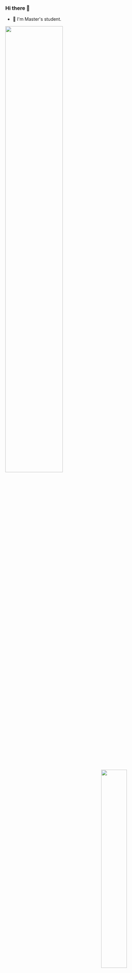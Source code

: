 ### Hi there 👋

- 🏫 I'm Master's student.

<a href="https://github.com/anuraghazra/github-readme-stats"><img width="60%" align="left" src="https://github-readme-stats.vercel.app/api?username=ushmz&show_icons=true&count_private=true&theme=nord" /></a><a href="https://github.com/anuraghazra/github-readme-stats"><img width="40%" align="right" src="https://github-readme-stats.vercel.app/api/top-langs/?username=ushmz&exclude_repo=data-science-exercise,adagio,dotfiles&theme=nord&langs_count=10&layout=compact" /></a>
